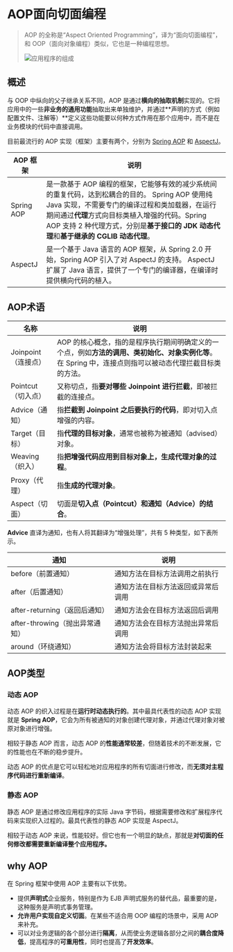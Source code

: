 # AOP面向切面编程

> AOP 的全称是“Aspect Oriented Programming”，译为“面向切面编程”，和 OOP（面向对象编程）类似，它也是一种编程思想。
>
> ![应用程序的组成](http://c.biancheng.net/uploads/allimg/220119/1FS54P5-0.png)

## 概述

与 OOP 中纵向的父子继承关系不同，AOP 是通过**横向的抽取机制**实现的。它将应用中的一些**非业务的通用功能**抽取出来单独维护，并通过**声明的方式（例如配置文件、注解等）**定义这些功能要以何种方式作用在那个应用中，而不是在业务模块的代码中直接调用。



目前最流行的 AOP 实现（框架）主要有两个，分别为 [Spring AOP](http://c.biancheng.net/spring/aop-module.html) 和 [AspectJ](http://c.biancheng.net/spring/aspectj.html)。

| AOP 框架   | 说明                                                         |
| ---------- | ------------------------------------------------------------ |
| Spring AOP | 是一款基于 AOP 编程的框架，它能够有效的减少系统间的重复代码，达到松耦合的目的。  Spring AOP 使用纯 Java 实现，不需要专门的编译过程和类加载器，在运行期间通过**代理**方式向目标类植入增强的代码。Spring AOP 支持 2 种代理方式，分别是**基于接口的 JDK 动态代理**和**基于继承的 CGLIB 动态代理**。 |
| AspectJ    | 是一个基于 Java 语言的 AOP 框架，从 Spring 2.0 开始，Spring AOP 引入了对 AspectJ 的支持。  AspectJ 扩展了 Java 语言，提供了一个专门的编译器，在编译时提供横向代码的植入。 |



## AOP术语

| 名称                | 说明                                                         |
| ------------------- | ------------------------------------------------------------ |
| Joinpoint（连接点） | AOP 的核心概念，指的是程序执行期间明确定义的一个点，例如**方法的调用、类初始化、对象实例化等**。  在 Spring 中，连接点则指可以被动态代理拦截目标类的方法。 |
| Pointcut（切入点）  | 又称切点，指**要对哪些 Joinpoint 进行拦截**，即被拦截的连接点。 |
| Advice（通知）      | 指**拦截到 Joinpoint 之后要执行的代码**，即对切入点增强的内容。 |
| Target（目标）      | 指**代理的目标对象**，通常也被称为被通知（advised）对象。    |
| Weaving（织入）     | 指**把增强代码应用到目标对象上，生成代理对象的过程**。       |
| Proxy（代理）       | 指**生成的代理对象**。                                       |
| Aspect（切面）      | 切面是**切入点（Pointcut）和通知（Advice）的结合**。         |



**Advice** 直译为通知，也有人将其翻译为“增强处理”，共有 5 种类型，如下表所示。

| 通知                           | 说明                               |
| ------------------------------ | ---------------------------------- |
| before（前置通知）             | 通知方法在目标方法调用之前执行     |
| after（后置通知）              | 通知方法在目标方法返回或异常后调用 |
| after-returning（返回后通知）  | 通知方法会在目标方法返回后调用     |
| after-throwing（抛出异常通知） | 通知方法会在目标方法抛出异常后调用 |
| around（环绕通知）             | 通知方法会将目标方法封装起来       |



## AOP类型

### 动态 AOP

动态 AOP 的织入过程是在**运行时动态执行的**。其中最具代表性的动态 AOP 实现就是 **Spring AOP**，它会为所有被通知的对象创建代理对象，并通过代理对象对被原对象进行增强。

相较于静态 AOP 而言，动态 AOP 的**性能通常较差**，但随着技术的不断发展，它的性能也在不断的稳步提升。

动态 AOP 的优点是它可以轻松地对应用程序的所有切面进行修改，而**无须对主程序代码进行重新编译**。

### 静态 AOP

静态 AOP 是通过修改应用程序的实际 Java 字节码，根据需要修改和扩展程序代码来实现织入过程的。最具代表性的静态 AOP 实现是 AspectJ。

相较于动态 AOP 来说，性能较好。但它也有一个明显的缺点，那就是**对切面的任何修改都需要重新编译整个应用程序。**





## why AOP

在 Spring 框架中使用 AOP 主要有以下优势。

- 提供**声明式**企业服务，特别是作为 EJB 声明式服务的替代品，最重要的是，这种服务是声明式事务管理。
- **允许用户实现自定义切面**。在某些不适合用 OOP 编程的场景中，采用 AOP 来补充。
- 可以对业务逻辑的各个部分进行**隔离**，从而使业务逻辑各部分之间的**耦合度降低**，提高程序的**可重用性**，同时也提高了**开发效率**。

